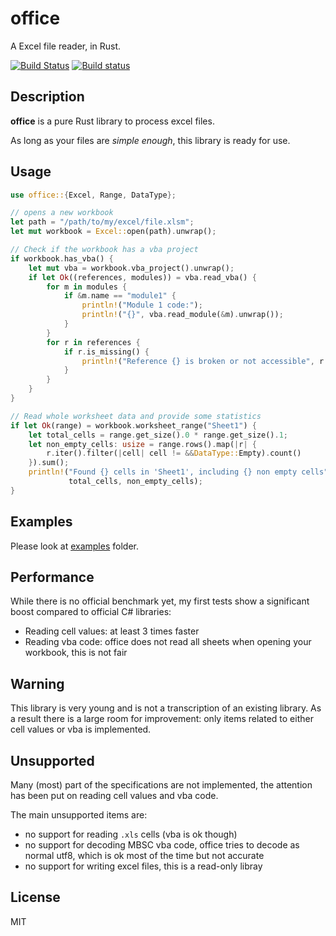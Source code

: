 # office

A Excel file reader, in Rust.

[![Build Status](https://travis-ci.org/tafia/office.svg?branch=master)](https://travis-ci.org/tafia/office)
[![Build status](https://ci.appveyor.com/api/projects/status/nqagdg5o9evq31qu/branch/master?svg=true)](https://ci.appveyor.com/project/tafia/office/branch/master)

## Description

**office** is a pure Rust library to process excel files. 

As long as your files are *simple enough*, this library is ready for use.

## Usage

```rust
use office::{Excel, Range, DataType};

// opens a new workbook
let path = "/path/to/my/excel/file.xlsm";
let mut workbook = Excel::open(path).unwrap();

// Check if the workbook has a vba project
if workbook.has_vba() {
    let mut vba = workbook.vba_project().unwrap();
    if let Ok((references, modules)) = vba.read_vba() {
        for m in modules {
            if &m.name == "module1" {
                println!("Module 1 code:");
                println!("{}", vba.read_module(&m).unwrap());
            }
        }
        for r in references {
            if r.is_missing() {
                println!("Reference {} is broken or not accessible", r.name);
            }
        }
    }
}

// Read whole worksheet data and provide some statistics
if let Ok(range) = workbook.worksheet_range("Sheet1") {
    let total_cells = range.get_size().0 * range.get_size().1;
    let non_empty_cells: usize = range.rows().map(|r| {
        r.iter().filter(|cell| cell != &&DataType::Empty).count()
    }).sum();
    println!("Found {} cells in 'Sheet1', including {} non empty cells",
             total_cells, non_empty_cells);
}
```

## Examples

Please look at [examples](https://github.com/tafia/office/tree/master/examples) folder.

## Performance

While there is no official benchmark yet, my first tests show a significant boost compared to official C# libraries:
- Reading cell values: at least 3 times faster
- Reading vba code: office does not read all sheets when opening your workbook, this is not fair

## Warning

This library is very young and is not a transcription of an existing library.
As a result there is a large room for improvement: only items related to either cell values or vba is implemented.

## Unsupported

Many (most) part of the specifications are not implemented, the attention has been put on reading cell values and vba code.

The main unsupported items are:
- no support for reading `.xls` cells (vba is ok though)
- no support for decoding MBSC vba code, office tries to decode as normal utf8, which is ok most of the time but not accurate
- no support for writing excel files, this is a read-only libray

## License

MIT
